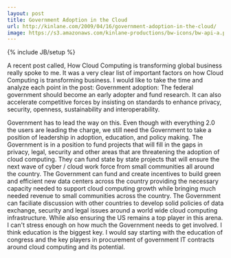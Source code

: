 ```yaml
---
layout: post
title: Government Adoption in the Cloud
url: http://kinlane.com/2009/04/16/government-adoption-in-the-cloud/
image: https://s3.amazonaws.com/kinlane-productions/bw-icons/bw-api-a.png
---
```

{% include JB/setup %}
A recent post called, How Cloud Computing is transforming global business really spoke to me. It was a very clear list of important factors on how Cloud Computing is transforming business. I would like to take the time and analyze each point in the post:
Government adoption: The federal government should become an early adopter and fund research. It can also accelerate competitive forces by insisting on standards to enhance privacy, security, openness, sustainability and interoperability.

Government has to lead the way on this. Even though with everything 2.0 the users are leading the charge, we still need the Government to take a position of leadership in adoption, education, and policy making.
The Government is in a position to fund projects that will fill in the gaps in privacy, legal, security and other areas that are threatening the adoption of cloud computing. They can fund state by state projects that will ensure the next wave of cyber / cloud work force from small communities all around the country.
The Government can fund and create incentives to build green and efficient new data centers across the country providing the necessary capacity needed to support cloud computing growth while bringing much needed revenue to small communities across the country.
The Government can faciliate discussion with other countries to develop solid policies of data exchange, security and legal issues around a world wide cloud computing infrastructure. While also ensuring the US remains a top player in this arena.
I can't stress enough on how much the Government needs to get involved. I think education is the biggest key. I would say starting with the education of congress and the key players in procurement of government IT contracts around cloud computing and its potential.


 




